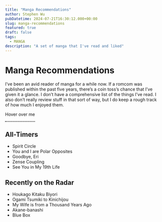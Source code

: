 ```yaml
---
title: "Manga Recommendations"
author: Stephen Wu
pubDatetime: 2024-07-21T16:30:12.000+00:00
slug: manga-recommendations
featured: true
draft: false
tags:
  - MANGA
description: "A set of manga that I've read and liked"
---
```


<style>
.tooltip {
  position: relative;
  display: inline-block;
  border-bottom: 2px dotted black;
}

.tooltip .tooltiptext {
  visibility: hidden;
  width: 120px;
  background-color: black;
  color: #fff;
  text-align: center;
  border-radius: 6px;
  padding: 5px 0;

  /* Position the tooltip */
  position: absolute;
  z-index: 10;
}

.tooltip:hover .tooltiptext {
  visibility: visible;
}
</style>

# Manga Recommendations

I’ve been an avid reader of manga for a while now. If a romcom was published within the past five years, there’s a coin toss’s chance that I’ve given it a glance. I don’t have a comprehensive list of the things I’ve read. I also don’t really review stuff in that sort of way, but I do keep a rough track of how much I enjoyed them.  <div class="tooltip">Hover over me
  <span class="tooltiptext">Tooltip text</span>
</div>


## All-Timers

- Spirit Circle
- You and I are Polar Opposites
- Goodbye, Eri
- Zense Coupling
- See You in My 19th Life

## Recently on the Radar

- Houkago Kitaku Biyori
- Ogami Tsumiki to Kinichijou
- My Wife is from a Thousand Years Ago
- Akane-banashi
- Blue Box